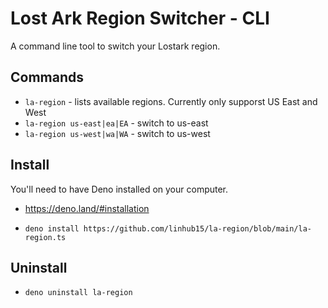 # Lost Ark Region Switcher - CLI
A command line tool to switch your Lostark region.

## Commands
* `la-region` - lists available regions. Currently only supporst US East and West
* `la-region us-east|ea|EA` - switch to us-east
* `la-region us-west|wa|WA` - switch to us-west

## Install
You'll need to have Deno installed on your computer.
* https://deno.land/#installation

* `deno install https://github.com/linhub15/la-region/blob/main/la-region.ts`

## Uninstall
* `deno uninstall la-region`